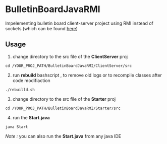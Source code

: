 # BulletinBoardJavaRMI
Impelementing bulletin board client-server project using RMI instead of sockets (which can be found [here](https://github.com/PBBassily/BulletinBoardJava))

## Usage 
1) change directory to the src file of the **ClientServer** proj
```
cd /YOUR_PROJ_PATH/BulletinBoardJavaRMI/ClientServer/src
```
2) run **rebuild** bashscript , to remove old logs or to recompile classes after code modifiaction
```
./rebuilld.sh 
```
3)  change directory to the src file of the **Starter** proj
```
cd /YOUR_PROJ_PATH/BulletinBoardJavaRMI/Starter/src
```
4) run the **Start.java** 
```
java Start 
```

*Note :* you can also run the **Start.java** from any java IDE 
